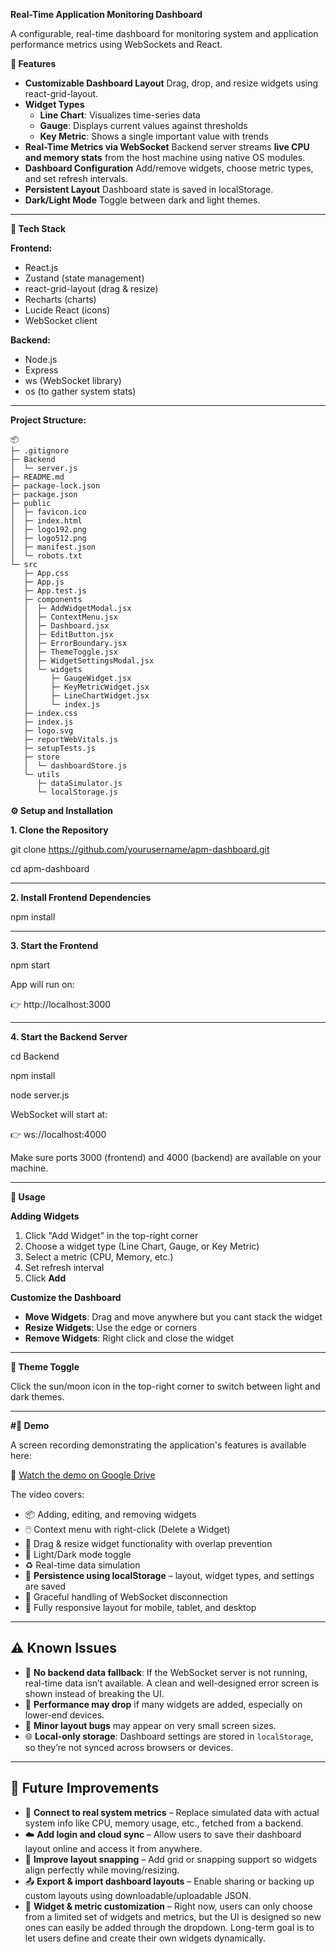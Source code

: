 **Real-Time Application Monitoring Dashboard**

A configurable, real-time dashboard for monitoring system and application performance metrics using WebSockets and React.

**🚀 Features**

- **Customizable Dashboard Layout**
  Drag, drop, and resize widgets using react-grid-layout.
- **Widget Types**
  - **Line Chart**: Visualizes time-series data
  - **Gauge**: Displays current values against thresholds
  - **Key Metric**: Shows a single important value with trends
- **Real-Time Metrics via WebSocket**
  Backend server streams **live CPU and memory stats** from the host machine using native OS modules.
- **Dashboard Configuration**
  Add/remove widgets, choose metric types, and set refresh intervals.
- **Persistent Layout**
  Dashboard state is saved in localStorage.
- **Dark/Light Mode**
  Toggle between dark and light themes.
-----
**🧠 Tech Stack**

**Frontend:**

- React.js
- Zustand (state management)
- react-grid-layout (drag & resize)
- Recharts (charts)
- Lucide React (icons)
- WebSocket client

**Backend:**

- Node.js
- Express
- ws (WebSocket library)
- os (to gather system stats)
-----

**Project Structure:**
```
📦 
├─ .gitignore
├─ Backend
│  └─ server.js
├─ README.md
├─ package-lock.json
├─ package.json
├─ public
│  ├─ favicon.ico
│  ├─ index.html
│  ├─ logo192.png
│  ├─ logo512.png
│  ├─ manifest.json
│  └─ robots.txt
└─ src
   ├─ App.css
   ├─ App.js
   ├─ App.test.js
   ├─ components
   │  ├─ AddWidgetModal.jsx
   │  ├─ ContextMenu.jsx
   │  ├─ Dashboard.jsx
   │  ├─ EditButton.jsx
   │  ├─ ErrorBoundary.jsx
   │  ├─ ThemeToggle.jsx
   │  ├─ WidgetSettingsModal.jsx
   │  └─ widgets
   │     ├─ GaugeWidget.jsx
   │     ├─ KeyMetricWidget.jsx
   │     ├─ LineChartWidget.jsx
   │     └─ index.js
   ├─ index.css
   ├─ index.js
   ├─ logo.svg
   ├─ reportWebVitals.js
   ├─ setupTests.js
   ├─ store
   │  └─ dashboardStore.js
   └─ utils
      ├─ dataSimulator.js
      └─ localStorage.js
```


**⚙️ Setup and Installation**

**1. Clone the Repository**

git clone https://github.com/yourusername/apm-dashboard.git

cd apm-dashboard

-----
**2. Install Frontend Dependencies**

npm install

-----

**3. Start the Frontend**

npm start

App will run on:

👉 http://localhost:3000

-----
**4. Start the Backend Server**

cd Backend

npm install

node server.js

WebSocket will start at:

👉 ws://localhost:4000

Make sure ports 3000 (frontend) and 4000 (backend) are available on your machine.

-----
**🧪 Usage**

**Adding Widgets**

1. Click "Add Widget" in the top-right corner
1. Choose a widget type (Line Chart, Gauge, or Key Metric)
1. Select a metric (CPU, Memory, etc.)
1. Set refresh interval
1. Click **Add**

**Customize the Dashboard**

- **Move Widgets**: Drag and move anywhere but you cant stack the widget
- **Resize Widgets**: Use the edge or corners
- **Remove Widgets**: Right click and close the widget
-----
**🌙 Theme Toggle**

Click the sun/moon icon in the top-right corner to switch between light and dark themes.

-----

**#🎥 Demo**

A screen recording demonstrating the application's features is available here:

🔗 [Watch the demo on Google Drive](https://drive.google.com/file/d/1ajFjPpW71xYxYevriZ9B0cJtHgJkHTNP/view?usp=sharing)

The video covers:
- 📦 Adding, editing, and removing widgets
- 🖱️ Context menu with right-click (Delete a Widget)
- 🧲 Drag & resize widget functionality with overlap prevention
- 🌙 Light/Dark mode toggle
- ♻️ Real-time data simulation
- 💾 **Persistence using localStorage** – layout, widget types, and settings are saved
- 🔌 Graceful handling of WebSocket disconnection
- 📱 Fully responsive layout for mobile, tablet, and desktop

---
## ⚠️ Known Issues

- 🔌 **No backend data fallback**: If the WebSocket server is not running, real-time data isn’t available. A clean and well-designed error screen is shown instead of breaking the UI.
- 🐢 **Performance may drop** if many widgets are added, especially on lower-end devices.
- 📱 **Minor layout bugs** may appear on very small screen sizes.
- 🌐 **Local-only storage**: Dashboard settings are stored in `localStorage`, so they’re not synced across browsers or devices.

---

## 🚀 Future Improvements

- 🔁 **Connect to real system metrics** – Replace simulated data with actual system info like CPU, memory usage, etc., fetched from a backend.
- ☁️ **Add login and cloud sync** – Allow users to save their dashboard layout online and access it from anywhere.
- 🧲 **Improve layout snapping** – Add grid or snapping support so widgets align perfectly while moving/resizing.
- 📤 **Export & import dashboard layouts** – Enable sharing or backing up custom layouts using downloadable/uploadable JSON.
- 🧩 **Widget & metric customization** – Right now, users can only choose from a limited set of widgets and metrics, but the UI is designed so new ones can easily be added through the dropdown. Long-term goal is to let users define and create their own widgets dynamically.

